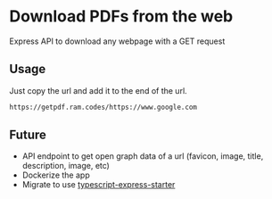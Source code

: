 # Download PDFs from the web

Express API to download any webpage with a GET request

## Usage

Just copy the url and add it to the end of the url.

```bash
https://getpdf.ram.codes/https://www.google.com

```

## Future

- API endpoint to get open graph data of a url (favicon, image, title, description, image, etc)
- Dockerize the app
- Migrate to use [typescript-express-starter](https://github.com/ljlm0402/typescript-express-starter#readme)
